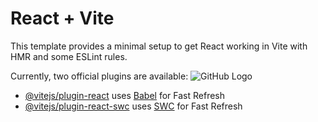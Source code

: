 # React + Vite

This template provides a minimal setup to get React working in Vite with HMR and some ESLint rules.

Currently, two official plugins are available:
![GitHub Logo](https://github.githubassets.com/images/modules/logos_page/GitHub-Mark.png)

- [@vitejs/plugin-react](https://github.com/vitejs/vite-plugin-react/blob/main/packages/plugin-react/README.md) uses [Babel](https://babeljs.io/) for Fast Refresh
- [@vitejs/plugin-react-swc](https://github.com/vitejs/vite-plugin-react-swc) uses [SWC](https://swc.rs/) for Fast Refresh

